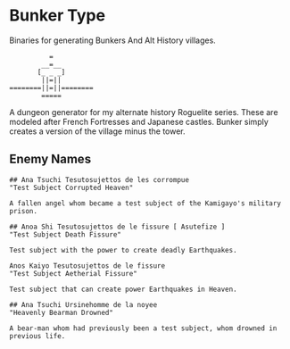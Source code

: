 # Bunker Type
Binaries for generating Bunkers And Alt History villages.

~~~
          =          
        __=__        
       [_ _ _]       
        ||=||        
========||=||========
        =====
~~~

A dungeon generator for my alternate history Roguelite series. These are modeled after French Fortresses and Japanese castles. Bunker simply creates a version of the village minus the tower.

## Enemy Names
~~~
## Ana Tsuchi Tesutosujettos de les corrompue
"Test Subject Corrupted Heaven"

A fallen angel whom became a test subject of the Kamigayo's military prison.

## Anoa Shi Tesutosujettos de le fissure [ Asutefize ]
"Test Subject Death Fissure"

Test subject with the power to create deadly Earthquakes.

Anos Kaiyo Tesutosujettos de le fissure
"Test Subject Aetherial Fissure"

Test subject that can create power Earthquakes in Heaven.

## Ana Tsuchi Ursinehomme de la noyee
"Heavenly Bearman Drowned"

A bear-man whom had previously been a test subject, whom drowned in previous life.
~~~
